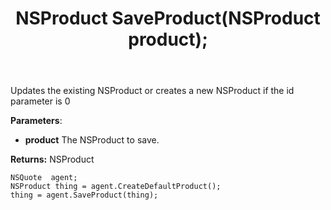 ﻿---
uid: crmscript_ref_NSQuoteAgent_SaveProduct
title: NSProduct SaveProduct(NSProduct product);
intellisense: NSQuoteAgent.SaveProduct
keywords: NSQuoteAgent, SaveProduct
so.topic: reference
---
	  
Updates the existing NSProduct or creates a new NSProduct if the id parameter is 0
	  
**Parameters**:
 - **product** The NSProduct to save.

**Returns:** NSProduct

```crmscript
NSQuote  agent;
NSProduct thing = agent.CreateDefaultProduct();
thing = agent.SaveProduct(thing);
```

